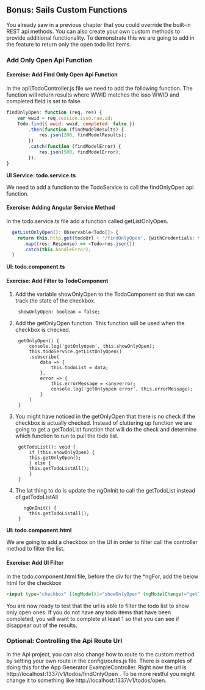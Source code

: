 ## Bonus: Sails Custom Functions

You already saw in a previous chapter that you could override the built-in REST api methods.  You can also create your own custom methods to provide additional functionality.  To demonstrate this we are going to add in the feature to return only the open todo list items.  

### Add Only Open Api Function

<h4 class="exercise-start">
    <b>Exercise</b>: Add Find Only Open Api Function
</h4>

In the api\TodoController.js file we need to add the following function.  The function will return results where WWID matches the isso WWID and completed field is set to false.

```javascript
findOnlyOpen: function (req, res) {
    var wwid = req.session.isso.raw.id;
    Todo.find({ wwid: wwid, completed: false })
        .then(function (findModelResults) {
            res.json(200, findModelResults);
        })
        .catch(function (findModelError) {
            res.json(500, findModelError);
        });
}
```
<div class="exercise-end"></div>


**UI Service: todo.service.ts**

We need to add a function to the TodoService to call the findOnlyOpen api function.

<h4 class="exercise-start">
    <b>Exercise</b>: Adding Angular Service Method
</h4>

In the todo.service.ts file add a function called getListOnlyOpen.

```TypeScript
  getListOnlyOpen(): Observable<Todo[]> {
    return this.http.get(todoUrl + '/findOnlyOpen', {withCredentials: true})
      .map((res: Response) => <Todo>res.json())
      .catch(this.handleError);
  }
```

<div class="exercise-end"></div>


**UI: todo.component.ts**

<h4 class="exercise-start">
    <b>Exercise</b>: Add Filter to TodoComponent
</h4>

1. Add the variable showOnlyOpen to the TodoComponent so that we can track the state of the checkbox.

        showOnlyOpen: boolean = false;

1. Add the getOnlyOpen function.  This function will be used when the checkbox is checked. 

        getOnlyOpen() {
            console.log('getOnlyopen', this.showOnlyOpen);
            this.todoService.getListOnlyOpen()
            .subscribe(
                data => {
                    this.todoList = data;
                },
                error => {
                    this.errorMessage = <any>error;
                    console.log('getOnlyopen error', this.errorMessage);
                }
            )
        }

1. You might have noticed in the getOnlyOpen that there is no check if the checkbox is actually checked.  Instead of cluttering up function we are going to get a getTodoList function that will do the check and determine which function to run to pull the todo list.  

        getTodoList(): void {
            if (this.showOnlyOpen) {
            this.getOnlyOpen();
            } else {
            this.getTodoListAll();
            }
        }


1. The lat thing to do is update the ngOnInit to call the getTodoList instead of getTodoListAll

          ngOnInit() {
            this.getTodoListAll();
        }


<div class="exercise-end"></div>

**UI: todo.component.html**

We are going to add a checkbox on the UI in order to filter call the controller method to filter the list.

<h4 class="exercise-start">
    <b>Exercise</b>: Add UI Filter
</h4>

In the todo.component.html file, before the div for the *ngFor, add the below html for the checkbox

```html
<input type="checkbox" [(ngModel)]="showOnlyOpen" (ngModelChange)="getTodoList()">Only Open<br />
```

You are now ready to test that the url is able to filter the todo list to show only open ones.  If you do not have any todo items that have been completed, you will want to complete at least 1 so that you can see if disappear out of the results.

<div class="exercise-end"></div>


### Optional: Controlling the Api Route Url

In the Api project, you can also change how to route to the custom method by setting your own route in the config\routes.js file.  There is examples of doing this for the App Generator ExampleController. Right now the url is http://localhost:1337/v1/todos/findOnlyOpen .  To be more restful you might change it to something like http://localhost:1337/v1/todos/open.